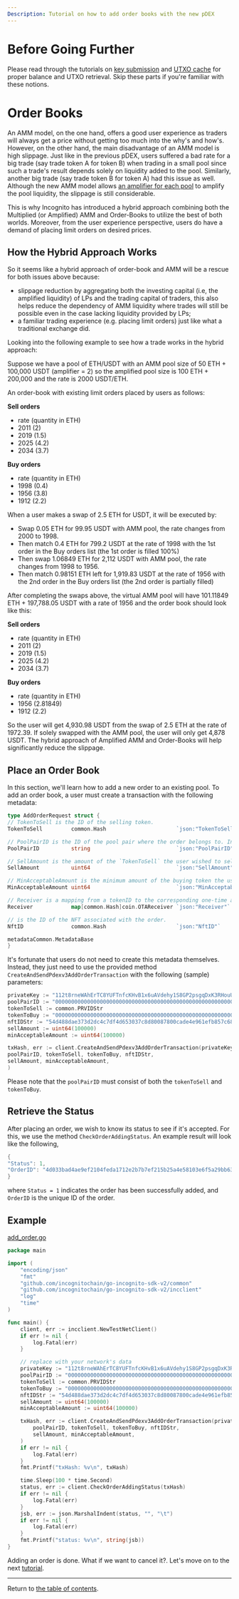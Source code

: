 ```yaml
---
Description: Tutorial on how to add order books with the new pDEX
---
```


# Before Going Further

Please read through the tutorials on [key submission](../accounts/submit_key.md)
and [UTXO cache](../accounts/utxo_cache.md) for proper balance and UTXO retrieval. Skip these parts if you're familiar
with these notions.

# Order Books
An AMM model, on the one hand, offers a good user experience as traders will always get a price without getting too much into the why's and how's.
However, on the other hand, the main disadvantage of an AMM model is high slippage. Just like in the previous pDEX,
users suffered a bad rate for a big trade (say trade token A for token B) when trading in a small pool since such a trade's result
depends solely on liquidity added to the pool. Similarly, another big trade (say trade token B for token A) had this issue as well.
Although the new AMM model allows [an amplifier for each pool](./contribute.md) to amplify the pool liquidity, the slippage is still considerable.

This is why Incognito has introduced a hybrid approach combining both the Multiplied (or Amplified) AMM and Order-Books to utilize
the best of both worlds. Moreover, from the user experience perspective, users do have a demand of placing limit orders on desired prices.

## How the Hybrid Approach Works
So it seems like a hybrid approach of order-book and AMM will be a rescue for both issues above because:
- slippage reduction by aggregating both the investing capital (i.e, the amplified liquidity) of LPs and the trading capital of traders, this also helps reduce the dependency of AMM liquidity where trades will still be possible even in the case lacking liquidity provided by LPs;
- a familiar trading experience (e.g. placing limit orders) just like what a traditional exchange did.

Looking into the following example to see how a trade works in the hybrid approach:

Suppose we have a pool of ETH/USDT with an AMM pool size of 50 ETH + 100,000 USDT (amplifier = 2) so the amplified pool size is 100 ETH + 200,000 and the rate is 2000 USDT/ETH.

An order-book with existing limit orders placed by users as follows:

**Sell orders**
- rate (quantity in ETH)
- 2011 (2)
- 2019 (1.5)
- 2025 (4.2)
- 2034 (3.7)

**Buy orders**
- rate (quantity in ETH)
- 1998 (0.4)
- 1956 (3.8)
- 1912 (2.2)

When a user makes a swap of 2.5 ETH for USDT, it will be executed by:

* Swap 0.05 ETH for 99.95 USDT with AMM pool, the rate changes from 2000 to 1998.
* Then match 0.4 ETH for 799.2 USDT at the rate of 1998 with the 1st order in the Buy orders list (the 1st order is filled 100%)
* Then swap 1.06849 ETH for 2,112 USDT with AMM pool, the rate changes from 1998 to 1956.
* Then match 0.98151 ETH left for 1,919.83 USDT at the rate of 1956 with the 2nd order in the Buy orders list (the 2nd order is partially filled)

After completing the swaps above, the virtual AMM pool will have 101.11849 ETH + 197,788.05 USDT with a rate of 1956 and the order book should look like this:

**Sell orders**
- rate (quantity in ETH)
- 2011 (2)
- 2019 (1.5)
- 2025 (4.2)
- 2034 (3.7)

**Buy orders**
- rate (quantity in ETH)
- 1956 (2.81849)
- 1912 (2.2)

So the user will get 4,930.98 USDT from the swap of 2.5 ETH at the rate of 1972.39. If solely swapped with the AMM pool, the user will only get 4,878 USDT. The hybrid approach of Amplified AMM and Order-Books will help significantly reduce the slippage.

## Place an Order Book
In this section, we'll learn how to add a new order to an existing pool. To add an order book, a user must create a transaction with the following metadata:
```go
type AddOrderRequest struct {
// TokenToSell is the ID of the selling token.
TokenToSell         common.Hash                      `json:"TokenToSell"`

// PoolPairID is the ID of the pool pair where the order belongs to. In Incognito, an order book is subject to a specific pool.
PoolPairID          string                           `json:"PoolPairID"`

// SellAmount is the amount of the `TokenToSell` the user wished to sell.
SellAmount          uint64                           `json:"SellAmount"`

// MinAcceptableAmount is the minimum amount of the buying token the user wished to receive.
MinAcceptableAmount uint64                           `json:"MinAcceptableAmount"`

// Receiver is a mapping from a tokenID to the corresponding one-time address for receiving back the funds (different OTAs for different tokens).
Receiver            map[common.Hash]coin.OTAReceiver `json:"Receiver"`

// is the ID of the NFT associated with the order.
NftID               common.Hash                      `json:"NftID"`

metadataCommon.MetadataBase
}
```

It's fortunate that users do not need to create this metadata themselves. Instead, they just need to use the provided method
`CreateAndSendPdexv3AddOrderTransaction` with the following (sample) parameters:
```go
privateKey := "112t8rneWAhErTC8YUFTnfcKHvB1x6uAVdehy1S8GP2psgqDxK3RHouUcd69fz88oAL9XuMyQ8mBY5FmmGJdcyrpwXjWBXRpoWwgJXjsxi4j"
poolPairID := "0000000000000000000000000000000000000000000000000000000000000004-00000000000000000000000000000000000000000000000000000000000115d7-0868e6a074566d77c2ebdce49949352efbe69b0eda7da839bfc8985e7ed300f2"
tokenToSell := common.PRVIDStr
tokenToBuy := "00000000000000000000000000000000000000000000000000000000000115d7"
nftIDStr := "54d488dae373d2dc4c7df4d653037c8d80087800cade4e961efb857c68b91a22"
sellAmount := uint64(100000)
minAcceptableAmount := uint64(100000)

txHash, err := client.CreateAndSendPdexv3AddOrderTransaction(privateKey,
poolPairID, tokenToSell, tokenToBuy, nftIDStr,
sellAmount, minAcceptableAmount,
)
```
Please note that the `poolPairID` must consist of both the `tokenToSell` and `tokenToBuy`.

## Retrieve the Status
After placing an order, we wish to know its status to see if it's accepted. For this, we use the method `CheckOrderAddingStatus`. An example result will look like the following,
```go
{
"Status": 1,
"OrderID": "4d033bad4ae9ef2104feda1712e2b7b7ef215b25a4e58103e6f5a29bb63fd387"
}
```
where `Status = 1` indicates the order has been successfully added, and `OrderID` is the unique ID of the order.

## Example
[add_order.go](../../code/pdex/ob_add/add_order.go)

```go
package main

import (
	"encoding/json"
	"fmt"
	"github.com/incognitochain/go-incognito-sdk-v2/common"
	"github.com/incognitochain/go-incognito-sdk-v2/incclient"
	"log"
	"time"
)

func main() {
	client, err := incclient.NewTestNetClient()
	if err != nil {
		log.Fatal(err)
	}

	// replace with your network's data
	privateKey := "112t8rneWAhErTC8YUFTnfcKHvB1x6uAVdehy1S8GP2psgqDxK3RHouUcd69fz88oAL9XuMyQ8mBY5FmmGJdcyrpwXjWBXRpoWwgJXjsxi4j"
	poolPairID := "0000000000000000000000000000000000000000000000000000000000000004-00000000000000000000000000000000000000000000000000000000000115d7-0868e6a074566d77c2ebdce49949352efbe69b0eda7da839bfc8985e7ed300f2"
	tokenToSell := common.PRVIDStr
	tokenToBuy := "00000000000000000000000000000000000000000000000000000000000115d7"
	nftIDStr := "54d488dae373d2dc4c7df4d653037c8d80087800cade4e961efb857c68b91a22"
	sellAmount := uint64(100000)
	minAcceptableAmount := uint64(100000)

	txHash, err := client.CreateAndSendPdexv3AddOrderTransaction(privateKey,
		poolPairID, tokenToSell, tokenToBuy, nftIDStr,
		sellAmount, minAcceptableAmount,
	)
	if err != nil {
		log.Fatal(err)
	}
	fmt.Printf("txHash: %v\n", txHash)

	time.Sleep(100 * time.Second)
	status, err := client.CheckOrderAddingStatus(txHash)
	if err != nil {
		log.Fatal(err)
	}
	jsb, err := json.MarshalIndent(status, "", "\t")
	if err != nil {
		log.Fatal(err)
	}
	fmt.Printf("status: %v\n", string(jsb))
}
```

Adding an order is done. What if we want to cancel it?. Let's move on to the next [tutorial](./ob_cancel.md).

---
Return to [the table of contents](../../../README.md).
